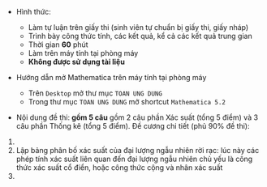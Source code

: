 * Hình thức:
  + Làm tự luận trên giấy thi (sinh viên tự chuẩn bị giấy thi, giấy nháp)
  + Trình bày công thức tính, các kết quả, kể cả các kết quả trung gian
  + Thời gian **60** phút
  + Làm trên máy tính tại phòng máy
  + **Không được sử dụng tài liệu**
  
* Hướng dẫn mở Mathematica trên máy tính tại phòng máy
  + Trên `Desktop` mở thư mục `TOAN UNG DUNG`
  + Trong thư mục `TOAN UNG DUNG` mở shortcut `Mathematica 5.2`

* Nội dung đề thi: **gồm 5 câu** gồm 2 câu phần Xác suất (tổng 5 điểm) và 3 câu phần Thống kê (tổng 5 điểm). Đề cương chi tiết (phủ 90% đề thi):
<ol>
<li></li>
<li>Lập bảng phân bố xác suất của đại lượng ngẫu nhiên rời rạc: lúc này các phép tính xác suất liên quan đến đại lượng ngẫu nhiên chủ yếu là công thức xác suất cổ điển, hoặc công thức cộng và nhân xác suất</li>
<li></li>
</ol>
